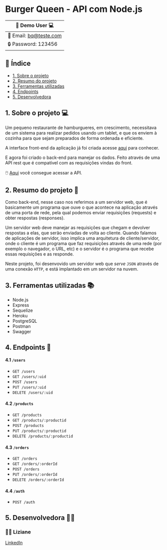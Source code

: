 # Burger Queen - API com Node.js

| :bust_in_silhouette: Demo User :computer: |
| --------------------- |
| :e-mail: Email: bq@teste.com |
| :lock: Password: 123456 |

## :round_pushpin: Índice

* [1. Sobre o projeto](#1-sobre-o-projeto)
* [2. Resumo do projeto](#2-resumo-do-projeto)
* [3. Ferramentas utilizadas](#3-ferramentas-utilizadas)
* [4. Endpoints](#4-endpoints)
* [5. Desenvolvedora](#5-desenvolvedora)


## 1. Sobre o projeto :computer:

Um pequeno restaurante de hamburgueres, em crescimento, necessitava de um sistema para realizar pedidos usando um tablet, e que os enviem à cozinha para que sejam preparados de forma ordenada e eficiente.

A interface front-end da aplicação já foi criada acesse [aqui](https://sap-006-burger-queen-api-client-lac.vercel.app/) para conhecer.

E agora foi criado o back-end para manejar os dados. Feito através de uma API rest que é compatível com as requisições vindas do front.

:computer_mouse: [Aqui](https://sap006-burgerqueen-api.herokuapp.com/documentation/) você consegue acessar a API.

## 2. Resumo do projeto :page_facing_up:
Como back-end, nesse caso nos referimos a um servidor web, que é basicamente um programa que ouve o que acontece na aplicação através de uma porta de rede, pela qual podemos enviar requisições (requests) e obter respostas (responses).

Um servidor web deve manejar as requisições que chegam e devolver respostas a elas, que serão enviadas de volta ao cliente. Quando falamos de aplicações de servidor, isso implica uma arquitetura de cliente/servidor, onde o cliente é um programa que faz requisições através de uma rede (por exemplo o navegador, o URL, etc) e o servidor é o programa que recebe essas requisições e as responde.

Neste projeto, foi desenvovido um servidor web que _serve_ `JSON`
através de uma conexão `HTTP`, e está implantado em um servidor na nuvem.

## 3. Ferramentas utilizadas :books:

* Node.js
* Express
* Sequelize
* Heroku
* PostgreSQL
* Postman
* Swagger

## 4. Endpoints :open_file_folder:

#### 4.1 `/users`

* `GET /users`
* `GET /users/:uid`
* `POST /users`
* `PUT /users/:uid`
* `DELETE /users/:uid`

#### 4.2 `/products`

* `GET /products`
* `GET /products/:productid`
* `POST /products`
* `PUT /products/:productid`
* `DELETE /products/:productid`

#### 4.3 `/orders`

* `GET /orders`
* `GET /orders/:orderId`
* `POST /orders`
* `PUT /orders/:orderId`
* `DELETE /orders/:orderId`

#### 4.4 `/auth`

* `POST /auth`

## 5. Desenvolvedora :woman_technologist: <br>
### :woman_artist: Liziane
[LinkedIn](https://www.linkedin.com/in/lizianegarciadarosa/)


